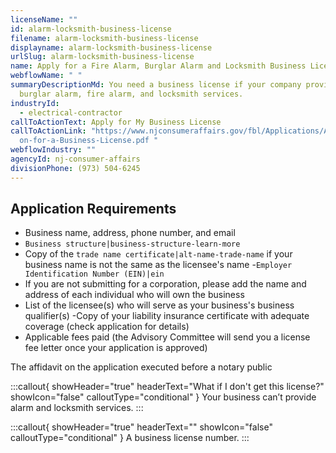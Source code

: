```yaml
---
licenseName: ""
id: alarm-locksmith-business-license
filename: alarm-locksmith-business-license
displayname: alarm-locksmith-business-license
urlSlug: alarm-locksmith-business-license
name: Apply for a Fire Alarm, Burglar Alarm and Locksmith Business License
webflowName: " "
summaryDescriptionMd: You need a business license if your company provides
  burglar alarm, fire alarm, and locksmith services.
industryId:
  - electrical-contractor
callToActionText: Apply for My Business License
callToActionLink: "https://www.njconsumeraffairs.gov/fbl/Applications/Applicati\
  on-for-a-Business-License.pdf "
webflowIndustry: ""
agencyId: nj-consumer-affairs
divisionPhone: (973) 504-6245
---
```

## Application Requirements
- Business name, address, phone number, and email
- `Business structure|business-structure-learn-more`
- Copy of the `trade name certificate|alt-name-trade-name` if your business name is not the same as the licensee's name
-`Employer Identification Number (EIN)|ein`
- If you are not submitting for a corporation, please add the name and address of each individual who will own the business
- List of the licensee(s) who will serve as your business's business qualifier(s)
-Copy of your liability insurance certificate with adequate coverage (check application for details)
- Applicable fees paid (the Advisory Committee will send you a license fee letter once your application is approved)

The affidavit on the application executed before a notary public

:::callout{ showHeader="true" headerText="What if I don't get this license?" showIcon="false" calloutType="conditional" }
Your business can’t provide alarm and locksmith services.
:::

:::callout{ showHeader="true" headerText="" showIcon="false" calloutType="conditional" }
A business license number.
:::